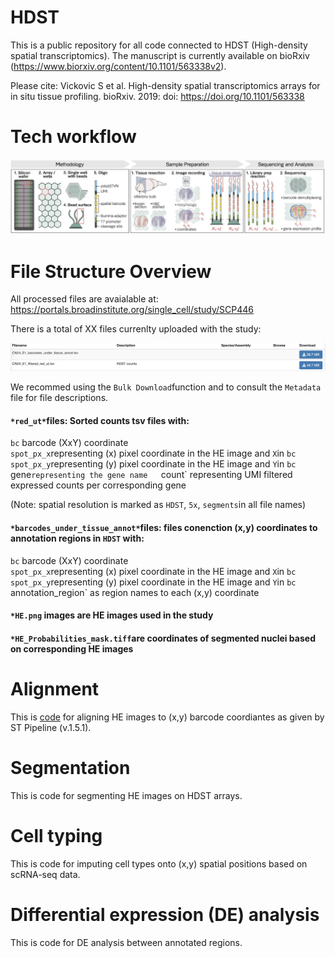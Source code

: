 # HDST

This is a public repository for all code connected to HDST (High-density spatial transcriptomics). The manuscript is currently available on bioRxiv (https://www.biorxiv.org/content/10.1101/563338v2). 

Please cite: Vickovic S et al. High-density spatial transcriptomics arrays for in situ tissue profiling. bioRxiv. 2019: doi: https://doi.org/10.1101/563338

# Tech workflow
![github-small](https://github.com/broadinstitute/hdst/blob/master/hdst.png)

# File Structure Overview
All processed files are avaialable at: https://portals.broadinstitute.org/single_cell/study/SCP446

There is a total of XX files currenlty uploaded with the study: 

![github-small](https://github.com/broadinstitute/hdst/blob/master/files.png)

We recommed using the `Bulk Download`function and to consult the `Metadata` file for file descriptions. 

#### `*red_ut*`files: Sorted counts tsv files with:

`bc` barcode (XxY) coordinate  
`spot_px_x`representing (x) pixel coordinate in the HE image and `X`in `bc`  
`spot_px_y`representing (y) pixel coordinate in the HE image and `Y`in `bc  
`gene`representing the gene name  
`count` representing UMI filtered expressed counts per corresponding gene  

(Note: spatial resolution is marked as `HDST`, `5x`, `segments`in all file names)

#### `*barcodes_under_tissue_annot*`files: files conenction (x,y) coordinates to annotation regions in `HDST` with:

`bc` barcode (XxY) coordinate  
`spot_px_x`representing (x) pixel coordinate in the HE image and `X`in `bc`  
`spot_px_y`representing (y) pixel coordinate in the HE image and `Y`in `bc  
`annotation_region` as region names to each (x,y) coordinate

#### `*HE.png` images are HE images used in the study 

#### `*HE_Probabilities_mask.tiff`are coordinates of segmented nuclei based on corresponding HE images

# Alignment
This is [code](https://github.com/broadinstitute/hdst/tree/master/alignment) for aligning HE images to (x,y) barcode coordiantes as given by ST Pipeline (v.1.5.1). 

# Segmentation
This is code for segmenting HE images on HDST arrays. 

# Cell typing 
This is code for imputing cell types onto (x,y) spatial positions based on scRNA-seq data. 

# Differential expression (DE) analysis
This is code for DE analysis between annotated regions.
